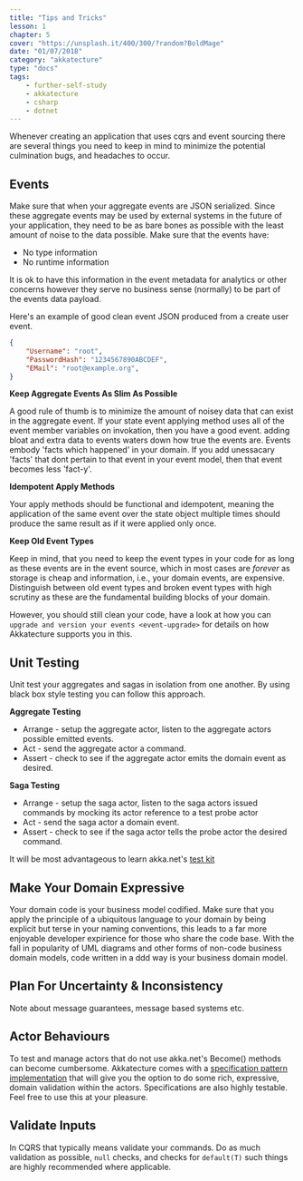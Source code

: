 ```yaml
---
title: "Tips and Tricks"
lesson: 1
chapter: 5
cover: "https://unsplash.it/400/300/?random?BoldMage"
date: "01/07/2018"
category: "akkatecture"
type: "docs"
tags:
    - further-self-study
    - akkatecture
    - csharp
    - dotnet
---
```

Whenever creating an application that uses cqrs and event sourcing there are several things you need to keep in mind to  minimize the potential culmination bugs, and headaches to occur.

## Events

Make sure that when your aggregate events are JSON serialized. Since these aggregate events may be used by external systems in the future of your application, they need to be as bare bones as possible with the least amount of noise to the data possible. Make sure that the events have:

-  No type information
-  No runtime information

It is ok to have this information in the event metadata for analytics or other concerns however they serve no business sense (normally) to be part of the events data payload.

Here's an example of good clean event JSON produced from a create user
event. 

```json
{
    "Username": "root",
    "PasswordHash": "1234567890ABCDEF",
    "EMail": "root@example.org",
}
```

**Keep Aggregate Events As Slim As Possible**

A good rule of thumb is to minimize the amount of noisey data that can exist in the aggregate event. If your state event applying method uses all of the event member variables on invokation, then you have a good event. adding bloat and extra data to events waters down how true the events are. Events embody 'facts which happened' in your domain. If you add unessacary 'facts' that dont pertain to that event in your event model, then that event becomes less 'fact-y'.

**Idempotent Apply Methods**

Your apply methods should be functional and idempotent, meaning the application of the same event over the state object multiple times should produce the same result as if it were applied only once.

**Keep Old Event Types**

Keep in mind, that you need to keep the event types in your code for as long as these events are in the event source, which in most cases are *forever* as storage is cheap and information, i.e., your domain events, are expensive. Distinguish between old event types and broken event types with high scrutiny as these are the fundamental building blocks of your domain.

[//]: # (TODO LINK)
However, you should still clean your code, have a look at how you can
`upgrade and version your events <event-upgrade>` for details on
how Akkatecture supports you in this.

## Unit Testing

Unit test your aggregates and sagas in isolation from one another. By using black box style  testing you can follow this approach.

**Aggregate Testing**
 - Arrange - setup the aggregate actor, listen to the aggregate actors possible emitted events.
 - Act - send the aggregate actor a command.
 - Assert - check to see if the aggregate actor emits the domain event as desired.

 **Saga Testing**
 - Arrange - setup the saga actor, listen to the saga actors issued commands by mocking its actor reference to a test probe actor
 - Act - send the saga actor a domain event.
 - Assert - check to see if the saga actor tells the probe actor the desired command.

It will be most advantageous to learn akka.net's [test kit](http://getakka.net/articles/actors/testing-actor-systems.html)

## Make Your Domain Expressive

Your domain code is your business model codified. Make sure that you apply the principle of a ubiquitous language to your domain by being explicit but terse in your naming conventions, this leads to a far more enjoyable developer expirience for those who share the code base. With the fall in popularity of UML diagrams and other forms of non-code business domain models, code written in a ddd way is your business domain model.

## Plan For Uncertainty & Inconsistency

Note about message guarantees, message based systems etc.

## Actor Behaviours

To test and manage actors that do not use akka.net's Become() methods can become cumbersome. Akkatecture comes with a [specification pattern implementation](/docs/specifications) that will give you the option to do some rich, expressive, domain validation within the actors. Specifications are also highly testable. Feel free to use this at your pleasure.

## Validate Inputs

In CQRS that typically means validate your commands. Do as much validation as possible, `null` checks, and checks for `default(T)` such things are highly recommended where applicable.
